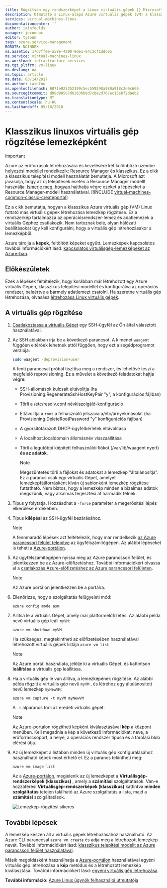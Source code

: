 ```yaml
---
title: Rögzítsen egy rendszerképet a Linux virtuális gépek |} Microsoft Docs
description: Útmutató a Linux-alapú Azure virtuális gépek (VM) a klasszikus üzembe helyezési modellel létrehozott lemezkép rögzítése.
services: virtual-machines-linux
documentationcenter: ''
author: iainfoulds
manager: jeconnoc
editor: tysonn
tags: azure-service-management
ROBOTS: NOINDEX
ms.assetid: 17d7ffee-a58e-4290-9de1-64c3cf1ddc05
ms.service: virtual-machines-linux
ms.workload: infrastructure-services
ms.tgt_pltfrm: vm-linux
ms.devlang: na
ms.topic: article
ms.date: 03/14/2017
ms.author: iainfou
ms.openlocfilehash: 6071e025352199c5ec559598a580a918c2e9c666
ms.sourcegitcommit: d98d99567d0383bb8d7cbe2d767ec15ebf2daeb2
ms.translationtype: MT
ms.contentlocale: hu-HU
ms.lasthandoff: 05/10/2018
---
```

# <a name="how-to-capture-a-classic-linux-virtual-machine-as-an-image"></a>Klasszikus linuxos virtuális gép rögzítése lemezképként
> [!IMPORTANT]
> Azure az erőforrások létrehozására és kezelésére két különböző üzembe helyezési modellel rendelkezik: [Resource Manager és klasszikus](../../../resource-manager-deployment-model.md). Ez a cikk a klasszikus telepítési modell használatát bemutatja. A Microsoft azt javasolja, hogy az új telepítések esetén a Resource Manager modellt használja. [ Ismerje meg, hogyan ](../capture-image.md?toc=%2fazure%2fvirtual-machines%2flinux%2ftoc.json)hajthatja végre ezeket a lépéseket a Resource Manager-modell használatával.
> [!INCLUDE [virtual-machines-common-classic-createportal](../../../../includes/virtual-machines-classic-portal.md)]

Ez a cikk bemutatja, hogyan a klasszikus Azure virtuális gép (VM) Linux futtató más virtuális gépek létrehozása lemezkép rögzítése. Ez a rendszerkép tartalmazza az operációsrendszer-lemez és adatlemezek a virtuális Géphez csatlakozik. Nem tartoznak bele, olyan hálózati beállításokat úgy kell konfigurálni, hogy a virtuális gép létrehozásakor a lemezképből.

Azure tárolja a **képek**, feltöltött képeket együtt. Lemezképek kapcsolatos további információkért lásd: [kapcsolatos virtuálisgép-lemezképeket az Azure-ban][About Virtual Machine Images in Azure].

## <a name="before-you-begin"></a>Előkészületek
Ezek a lépések feltételezik, hogy korábban már létrehozott egy Azure virtuális Gépen, klasszikus telepítési modellel és konfigurálva az operációs rendszer, beleértve a bármely adatlemezt csatolni. Ha szeretne virtuális gép létrehozása, olvasása [létrehozása Linux virtuális gépek][How to Create a Linux Virtual Machine].

## <a name="capture-the-virtual-machine"></a>A virtuális gép rögzítése
1. [Csatlakoztassa a virtuális Gépet](../mac-create-ssh-keys.md?toc=%2fazure%2fvirtual-machines%2flinux%2ftoc.json) egy SSH-ügyfél az Ön által választott használatával.
2. Az SSH ablakban írja be a következő parancsot. A kimenet `waagent` függően eltérőek lehetnek attól függően, hogy ezt a segédprogramot verziója:

    ```bash
    sudo waagent -deprovision+user
    ```

    A fenti paranccsal próbál tisztítsa meg a rendszer, és lehetővé teszi a megfelelő reprovisioning. Ez a művelet a következő feladatokat hajtja végre:

   * SSH-állomások kulcsait eltávolítja (ha Provisioning.RegenerateSshHostKeyPair "y", a konfigurációs fájlban)
   * Törli a /etc/resolv.conf névkiszolgáló-konfiguráció
   * Eltávolítja a `root` a felhasználó jelszava a/etc/árnyékmásolat (ha Provisioning.DeleteRootPassword "y" konfigurációs fájlban)
   * A gyorsítótárazott DHCP-ügyfélbérletek eltávolítása
   * A localhost.localdomain állomásnév visszaállítása
   * Törli a legutóbbi kiépített felhasználói fiókot (/var/lib/waagent nyert) **és az adatok**.

     > [!NOTE]
     > Megszüntetés törli a fájlokat és adatokat a lemezkép "általánosítja". Ez a parancs csak egy virtuális Gépet, amelyet lemezképfájlforrásként kíván új sablonként lemezkép rögzítése futtatható. Nem biztos, hogy a lemezkép minden a bizalmas adatok megszűnik, vagy alkalmas terjesztési át harmadik félnek.

3. Típus **y** folytatja. Hozzáadhat a `-force` paraméter a megerősítési lépés elkerülése érdekében.
4. Típus **kilépési** az SSH-ügyfél bezárásához.

   > [!NOTE]
   > A fennmaradó lépések azt feltételezik, hogy már rendelkezik [az Azure parancssori felület telepítve](../../../cli-install-nodejs.md) az ügyfélszámítógépen. Az alábbi lépéseket is teheti a [Azure-portálon](http://portal.azure.com).

5. Az ügyfélszámítógépen nyissa meg az Azure parancssori felület, és jelentkezzen be az Azure-előfizetéshez. További információkért olvassa el a [csatlakozás Azure-előfizetéshez az Azure parancssori felületen](/cli/azure/authenticate-azure-cli).

   > [!NOTE]
   > Az Azure portálon jelentkezzen be a portálra.

6. Ellenőrizze, hogy a szolgáltatás felügyeleti mód:

    ```azurecli
    azure config mode asm
    ```

7. Állítsa le a virtuális Gépet, amely már platformelőfizetés. Az alábbi példa nevű virtuális gép leáll `myVM`:

    ```azurecli
    azure vm shutdown myVM
    ```
   Ha szükséges, megtekintheti az előfizetésében használatával létrehozott virtuális gépek listája `azure vm list`

   > [!NOTE]
   > Az Azure portál használata, jelölje ki a virtuális Gépet, és kattintson **leállítása** a virtuális gép leállítása.

8. Ha a virtuális gép le van állítva, a lemezképének rögzítése. Az alábbi példa rögzíti a virtuális gép nevű `myVM` , és létrehoz egy általánosított nevű lemezkép `myNewVM`:

    ```azurecli
    azure vm capture -t myVM myNewVM
    ```

    A `-t` alparancs törli az eredeti virtuális gépet.

    > [!NOTE]
    > Az Azure-portálon rögzítheti képként kiválasztásával **kép** a központ menüben. Kell megadnia a kép a következő információkat: neve, a erőforráscsoport, a helye, a operációs rendszer típusa és a tárolási blob elérési útja.

9. Az új lemezképet a listában minden új virtuális gép konfigurálásához használható képek most érhető el. Ez a parancs tekintheti meg:

   ```azurecli
   azure vm image list
   ```

   Az a [Azure-portálon](http://portal.azure.com), megjelenik az új lemezképet a **Virtuálisgép-rendszerképek (klasszikus)** , amely a **számítási** szolgáltatások. Van-e hozzáférési **Virtuálisgép-rendszerképek (klasszikus)** kattintva **minden szolgáltatás** tetején található az Azure szolgáltatás a lista, majd a **számítási** szolgáltatások.   

   ![Lemezkép-rögzítési sikeres](./media/capture-image/VMCapturedImageAvailable.png)

## <a name="next-steps"></a>További lépések
A lemezkép készen áll a virtuális gépek létrehozásához használható. Az Azure CLI paranccsal `azure vm create` és adja meg a létrehozott lemezkép nevét. További információkért lásd: [klasszikus telepítési modellt az Azure parancssori felület használatával](https://docs.microsoft.com/cli/azure/get-started-with-az-cli2).

Másik megoldásként használhatja a [Azure-portálon](http://portal.azure.com) használatával egyéni virtuális gép létrehozása a **kép** metódus és a létrehozott lemezkép kiválasztása. További információkért lásd: [egyéni virtuális gép létrehozása][How to Create a Custom Virtual Machine].

**További információ:** [Azure Linux ügynök felhasználói útmutatója](../../extensions/agent-linux.md)

[About Virtual Machine Images in Azure]:../../virtual-machines-linux-classic-about-images.md
[How to Create a Custom Virtual Machine]:create-custom-classic.md
[How to Attach a Data Disk to a Virtual Machine]:attach-disk-classic.md
[How to Create a Linux Virtual Machine]:create-custom-classic.md

